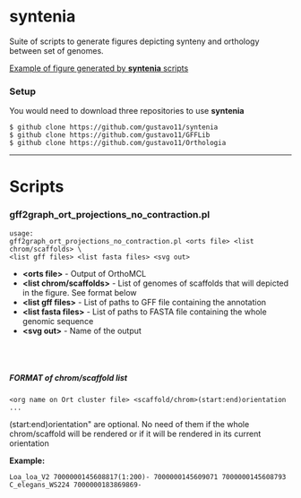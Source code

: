 # syntenia
Suite of scripts to generate figures depicting synteny and orthology between set of genomes.

[Example of figure generated by **syntenia** scripts](http://www.google.com/imgres?imgurl=http://www.nature.com/ng/journal/v45/n5/images/ng.2585-F1.jpg&imgrefurl=http://www.nature.com/ng/journal/v45/n5/fig_tab/ng.2585_F1.html&h=350&w=946&tbnid=nc6NCfH-xQMlOM:&zoom=1&docid=426ljHgTbrBRQM&ei=aijRVMjxL4TgggT11IHABw&tbm=isch&ved=0CB4QMygAMAA)


### Setup
You would need to download three repositories to use **syntenia**

```
$ github clone https://github.com/gustavo11/syntenia
$ github clone https://github.com/gustavo11/GFFLib
$ github clone https://github.com/gustavo11/Orthologia
```

-----

# Scripts

### **gff2graph_ort_projections_no_contraction.pl**
```
usage:
gff2graph_ort_projections_no_contraction.pl <orts file> <list chrom/scaffolds> \
<list gff files> <list fasta files> <svg out>
```

* **\<orts file\>** -  Output of OrthoMCL
* **\<list chrom/scaffolds\>** - List of genomes of scaffolds that will depicted in the figure. See format below
* **\<list gff files\>** - List of paths to GFF file containing the annotation
* **\<list fasta files\>** - List of paths to FASTA file containing the whole genomic sequence
* **\<svg out\>** - Name of the output
<BR>
<BR>

##### FORMAT of chrom/scaffold list
```
<org name on Ort cluster file> <scaffold/chrom>(start:end)orientation ...
```
(start:end)orientation" are optional. No need of them if the whole chrom/scaffold will be rendered or if it will be rendered in its current orientation

**Example:**
```
Loa_loa_V2 7000000145608817(1:200)- 7000000145609071 7000000145608793
C_elegans_WS224 7000000183869869-
```


